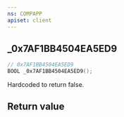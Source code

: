 ```yaml
---
ns: COMPAPP
apiset: client
---
```

## _0x7AF1BB4504EA5ED9

```c
// 0x7AF1BB4504EA5ED9
BOOL _0x7AF1BB4504EA5ED9();
```

Hardcoded to return false.


## Return value

